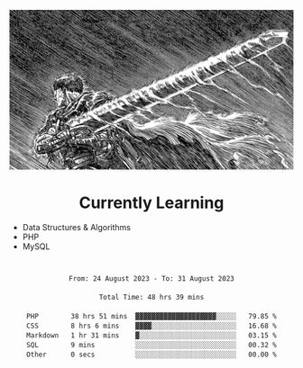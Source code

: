 <!-- Profile image -->
<p align="center">
 <img src="assets/bpD2ohb.png" width="1080px">
</p>
<!-- Profile image end -->

<!-- Currently learning -->
<h1 align="center">Currently Learning </h1>

* Data Structures & Algorithms
* PHP
* MySQL 
#
<!-- Currently learning end -->

<div align="center">
<!--START_SECTION:waka-->

```txt
From: 24 August 2023 - To: 31 August 2023

Total Time: 48 hrs 39 mins

PHP        38 hrs 51 mins  ▓▓▓▓▓▓▓▓▓▓▓▓▓▓▓▓▓▓▓▓░░░░░   79.85 %
CSS        8 hrs 6 mins    ▓▓▓▓░░░░░░░░░░░░░░░░░░░░░   16.68 %
Markdown   1 hr 31 mins    ▓░░░░░░░░░░░░░░░░░░░░░░░░   03.15 %
SQL        9 mins          ░░░░░░░░░░░░░░░░░░░░░░░░░   00.32 %
Other      0 secs          ░░░░░░░░░░░░░░░░░░░░░░░░░   00.00 %
```

<!--END_SECTION:waka-->
</div>
